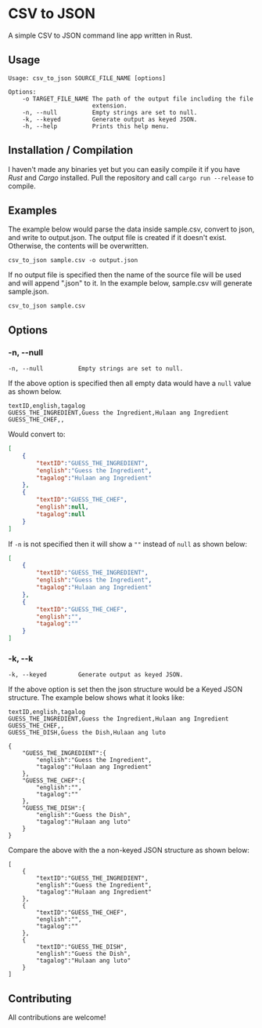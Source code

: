 # CSV to JSON
A simple CSV to JSON command line app written in Rust.

## Usage
```
Usage: csv_to_json SOURCE_FILE_NAME [options]

Options:
    -o TARGET_FILE_NAME The path of the output file including the file
                        extension.
    -n, --null          Empty strings are set to null.
    -k, --keyed         Generate output as keyed JSON.
    -h, --help          Prints this help menu.
````

## Installation / Compilation

I haven't made any binaries yet but you can easily compile it if you have _Rust_ and _Cargo_ installed. Pull the repository and call `cargo run --release` to compile.

## Examples
The example below would parse the data inside sample.csv, convert to json, and write to output.json. The output file is created if it doesn't exist. Otherwise, the contents will be overwritten.
```
csv_to_json sample.csv -o output.json
```

If no output file is specified then the name of the source file will be used and will append ".json" to it. In the example below, sample.csv will generate sample.json.

```
csv_to_json sample.csv
```

## Options

### -n, --null
```
-n, --null          Empty strings are set to null.
```
If the above option is specified then all empty data would have a `null` value as shown below.

```
textID,english,tagalog
GUESS_THE_INGREDIENT,Guess the Ingredient,Hulaan ang Ingredient
GUESS_THE_CHEF,,
```

Would convert to:

```json
[
    {
        "textID":"GUESS_THE_INGREDIENT",
        "english":"Guess the Ingredient",
        "tagalog":"Hulaan ang Ingredient"
    },
    {
        "textID":"GUESS_THE_CHEF",
        "english":null,
        "tagalog":null
    }
]
```

If `-n` is not specified then it will show a `""` instead of `null` as shown below:


```json
[
    {
        "textID":"GUESS_THE_INGREDIENT",
        "english":"Guess the Ingredient",
        "tagalog":"Hulaan ang Ingredient"
    },
    {
        "textID":"GUESS_THE_CHEF",
        "english":"",
        "tagalog":""
    }
]
```

### -k, --k
```
-k, --keyed         Generate output as keyed JSON.
```
If the above option is set then the json structure would be a Keyed JSON structure. The example below shows what it looks like:

```
textID,english,tagalog
GUESS_THE_INGREDIENT,Guess the Ingredient,Hulaan ang Ingredient
GUESS_THE_CHEF,,
GUESS_THE_DISH,Guess the Dish,Hulaan ang luto
```

```
{
    "GUESS_THE_INGREDIENT":{
        "english":"Guess the Ingredient",
        "tagalog":"Hulaan ang Ingredient"
    },
    "GUESS_THE_CHEF":{
        "english":"",
        "tagalog":""
    },
    "GUESS_THE_DISH":{
        "english":"Guess the Dish",
        "tagalog":"Hulaan ang luto"
    }
}
```
Compare the above with the a non-keyed JSON structure as shown below:
```
[
    {
        "textID":"GUESS_THE_INGREDIENT",
        "english":"Guess the Ingredient",
        "tagalog":"Hulaan ang Ingredient"
    },
    {
        "textID":"GUESS_THE_CHEF",
        "english":"",
        "tagalog":""
    },
    {
        "textID":"GUESS_THE_DISH",
        "english":"Guess the Dish",
        "tagalog":"Hulaan ang luto"
    }
]
```

## Contributing

All contributions are welcome!
